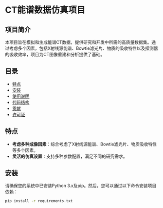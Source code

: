 # CT能谱数据仿真项目

## 项目简介

本项目旨在模拟和生成能谱CT数据，提供研究和开发中所需的高质量数据集。通过考虑多个因素，包括X射线源能谱、Bowtie滤光片、物质的吸收特性以及探测器的吸收效率，项目为CT图像重建和分析提供了基础。

## 目录

- [特点](#特点)
- [安装](#安装)
- [使用说明](#使用说明)
- [代码结构](#代码结构)
- [贡献](#贡献)
- [许可证](#许可证)

## 特点

- **考虑多种成像因素**：综合考虑了X射线源能谱、Bowtie滤光片、物质吸收特性等多个因素。
- **灵活的仿真设置**：支持多种参数配置，满足不同的研究需求。

## 安装

请确保您的系统中已安装Python 3.x及pip。然后，您可以通过以下命令安装项目依赖：

```bash
pip install -r requirements.txt
